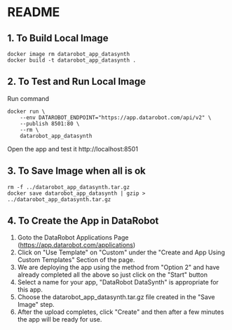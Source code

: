 # README

## 1. To Build Local Image

```shell
docker image rm datarobot_app_datasynth
docker build -t datarobot_app_datasynth .
```

## 2. To Test and Run Local Image

Run command
```shell
docker run \
    --env DATAROBOT_ENDPOINT="https://app.datarobot.com/api/v2" \
    --publish 8501:80 \
    --rm \
    datarobot_app_datasynth
```
Open the app and test it
http://localhost:8501


## 3. To Save Image when all is ok

```shell
rm -f ../datarobot_app_datasynth.tar.gz
docker save datarobot_app_datasynth | gzip > ../datarobot_app_datasynth.tar.gz
```


## 4. To Create the App in DataRobot

1. Goto the DataRobot Applications Page (https://app.datarobot.com/applications)
2. Click on "Use Template" on "Custom" under the "Create and App Using Custom Templates" Section of the page.
3. We are deploying the app using the method from "Option 2" and have already completed all the above so just click on the "Start" button
4. Select a name for your app, "DataRobot DataSynth" is appropriate for this app.
5. Choose the datarobot_app_datasynth.tar.gz file created in the "Save Image" step.
6. After the upload completes, click "Create" and then after a few minutes the app will be ready for use.

